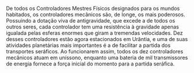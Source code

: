 ﻿De todos os Controladores Mestres Físicos designados para os mundos habitados, os controladores mecânicos são, de longe, os mais poderosos. Possuindo a dotação viva de antigravidade, que excede a de todos os outros seres, cada controlador tem uma resistência à gravidade apenas igualada pelas esferas enormes que giram a tremendas velocidades. Dez desses controladores estão agora estacionados em Urântia, e uma de suas atividades planetárias mais importantes é a de facilitar a partida dos transportes seráficos. Ao funcionarem assim, todos os dez controladores mecânicos atuam em uníssono, enquanto uma bateria de mil transmissores de energia fornece a força inicial do momento para a partida seráfica.